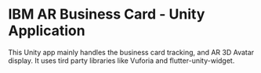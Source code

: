 # IBM AR Business Card - Unity Application

This Unity app mainly handles the business card tracking, and AR 3D Avatar display. It uses tird party libraries like Vuforia and flutter-unity-widget.
